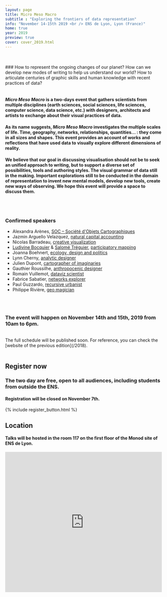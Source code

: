 ```yaml
---
layout: page
title: Micro Meso Macro
subtitle : "Exploring the frontiers of data representation"
info: "November 14-15th 2019 <br /> ENS de Lyon, Lyon (France)"
home: true
year: 2019
preview: true
cover: cover_2019.html
---
```


<br />
<br />
### How to represent the ongoing changes of our planet? How can we develop new modes of writing to help us understand our world? How to articulate centuries of graphic skills and human knowledge with recent practices of data?

<br />
<br />

#### *Micro Meso Macro* is a two-days event that gathers scientists from multiple disciplines (earth sciences, social sciences, life sciences, computer science, data science, etc.) with designers, architects and artists to exchange about their visual practices of data.

#### As its name suggests, *Micro Meso Macro* investigates the multiple scales of life. Time, geography, networks, relationships, quantities... : they come in all sizes and shapes. This event provides an account of works and reflections that have used data to visually explore different dimensions of reality.

#### We believe that our goal in discussing visualisation should not be to seek an unified approach to writing, but to support a diverse set of possibilities, tools and authoring styles. The visual grammar of data still in the making. Important explorations still to be conducted in the domain of representation to invent new mental models, develop new tools, create new ways of observing. We hope this event will provide a space to discuss them.


<br />
<br />

### Confirmed speakers

- Alexandra Arènes, [SOC – Société d'Objets Cartographiques](http://s-o-c.fr/)
- Jazmin Arguello Velazquez, [natural capital accounting](http://www.ixxi.fr/agenda/evenements/phd-defense-implementing-ecosystem-natural-capital-accounting-methodology-to-the-rhone-watershed-the-proof-of-concept)
- Nicolas Barradeau, [creative visualization](http://www.barradeau.com/)
- [Ludivine Bocquier](https://www.ludivinebocquier.fr/) & [Salomé Tréguier](http://salometreguier.fr/), [participatory mapping](https://theatlasofdata.earth)
- Joanna Boehnert, [ecology, design and politics](https://ecolabsblog.com/)
- Lynn Cherny, [analytic designer](http://ghostweather.com/)
- Julien Dupont, [cartographer of imaginaries](https://www.instagram.com/kartokobri/)
- Gauthier Roussilhe, [anthropocenic designer](http://gauthierroussilhe.com/en)
- Romain Vuillemot, [dataviz scientist](https://romain.vuillemot.net/)
- Fabrice Sabatier, [networks explorer](https://www.corp-lab.com/)
- Paul Guzzardo, [recursive urbanist](https://en.unesco.org/global-mil-week-2019-feature-conference/paul-guzzardo)
- Philippe Rivière, [geo magician](https://visionscarto.net/)


<br />
<br />

### The event will happen on November 14th and 15th, 2019 from 10am to 6pm.

<br />
The full schedule will be published soon.  
For reference, you can check the [website of the previous edition](/2018).

<br />
<br />


## Register now
### The two day are free, open to all audiences, including students from outside the ENS.  

#### Registration will be closed on November 7th.

{% include register_button.html %}


## Location

#### Talks will be hosted in the room 117 on the first floor of the Monod site of ENS de Lyon.

<iframe src="https://www.google.com/maps/embed?pb=!1m18!1m12!1m3!1d2785.063451849894!2d4.826923899999999!3d45.729822299999995!2m3!1f0!2f0!3f0!3m2!1i1024!2i768!4f13.1!3m3!1m2!1s0x47f4ea2b988f000d%3A0x6138524be92198ce!2sENS+Lyon!5e0!3m2!1sen!2sfr!4v1540203895381" width="100%" height="450" frameborder="0" style="border:0" allowfullscreen></iframe>

<br />
<br />
